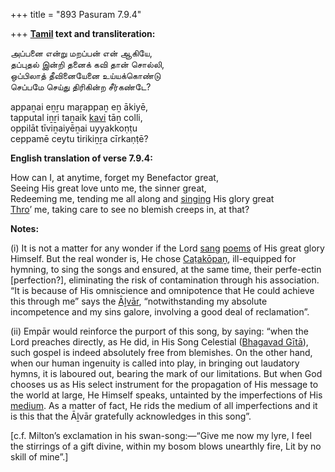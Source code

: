 +++
title = "893 Pasuram 7.9.4"

+++
**[Tamil](/definition/tamil#history "show Tamil definitions") text and transliteration:**

அப்பனை என்று மறப்பன் என் ஆகியே,  
தப்புதல் இன்றி தனைக் கவி தான் சொல்லி,  
ஒப்பிலாத் தீவினையேனை உய்யக்கொண்டு  
செப்பமே செய்து திரிகின்ற சீர்கண்டே?

appaṉai eṉṟu maṟappaṉ eṉ ākiyē,  
tapputal iṉṟi taṉaik [kavi](/definition/kavi#vaishnavism "show kavi definitions") tāṉ colli,  
oppilāt tīviṉaiyēṉai uyyakkoṇṭu  
ceppamē ceytu tirikiṉṟa cīrkaṇṭē?

**English translation of verse 7.9.4:**

How can I, at anytime, forget my Benefactor great,  
Seeing His great love unto me, the sinner great,  
Redeeming me, tending me all along and [singing](/definition/singing#history "show singing definitions") His glory great  
[Thro](/definition/thro#history "show Thro definitions")’ me, taking care to see no blemish creeps in, at that?

**Notes:**

\(i\) It is not a matter for any wonder if the Lord [sang](/definition/sang#history "show sang definitions") [poems](/definition/poem#history "show poems definitions") of His great glory Himself. But the real wonder is, He chose [Caṭakōpaṉ](/definition/catakopan#vaishnavism "show Caṭakōpaṉ definitions"), ill-equipped for hymning, to sing the songs and ensured, at the same time, their perfe-ectin [perfection?], eliminating the risk of contamination through his association. “It is because of His omniscience and omnipotence that He could achieve this through me” says the [Āḻvār](/definition/aḻvar#vaishnavism "show Āḻvār definitions"), “notwithstanding my absolute incompetence and my sins galore, involving a good deal of reclamation”.

\(ii\) Empār would reinforce the purport of this song, by saying: “when the Lord preaches directly, as He did, in His Song Celestial ([Bhagavad Gītā](/definition/bhagavad-gita#vaishnavism "show Bhagavad Gītā definitions")), such gospel is indeed absolutely free from blemishes. On the other hand, when our human ingenuity is called into play, in bringing out laudatory hymns, it is laboured out, bearing the mark of our limitations. But when God chooses us as His select instrument for the propagation of His message to the world at large, He Himself speaks, untainted by the imperfections of His [medium](/definition/medium#history "show medium definitions"). As a matter of fact, He rids the medium of all imperfections and it is this that the Āḻvār gratefully acknowledges in this song”.

[c.f. Milton’s exclamation in his swan-song:—“Give me now my lyre, I feel the stirrings of a gift divine, within my bosom blows unearthly fire, Lit by no skill of mine”.]


